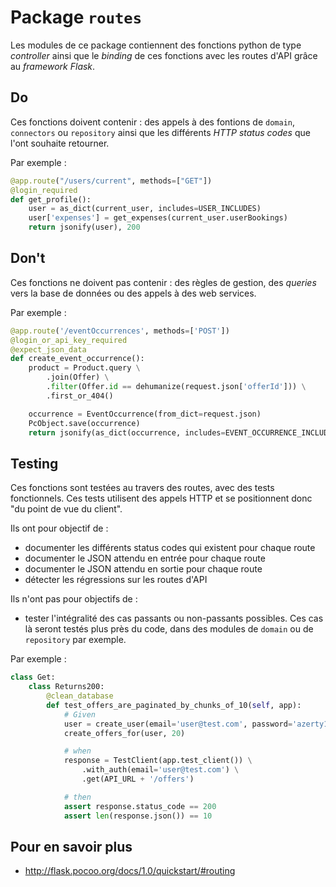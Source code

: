 # Package `routes`
Les modules de ce package contiennent des fonctions python de type _controller_ ainsi que le _binding_ de ces fonctions
avec les routes d'API grâce au _framework Flask_.

## Do
Ces fonctions doivent contenir : des appels à des fontions de `domain`, `connectors` ou `repository` ainsi que
les différents _HTTP status codes_ que l'ont souhaite retourner.

Par exemple :
```python
@app.route("/users/current", methods=["GET"])
@login_required
def get_profile():
    user = as_dict(current_user, includes=USER_INCLUDES)
    user['expenses'] = get_expenses(current_user.userBookings)
    return jsonify(user), 200
```

## Don't
Ces fonctions ne doivent pas contenir : des règles de gestion, des _queries_ vers la base de données ou des appels à des
web services.

Par exemple :
```python
@app.route('/eventOccurrences', methods=['POST'])
@login_or_api_key_required
@expect_json_data
def create_event_occurrence():
    product = Product.query \
        .join(Offer) \
        .filter(Offer.id == dehumanize(request.json['offerId'])) \
        .first_or_404()

    occurrence = EventOccurrence(from_dict=request.json)
    PcObject.save(occurrence)
    return jsonify(as_dict(occurrence, includes=EVENT_OCCURRENCE_INCLUDES)), 201
```

## Testing
Ces fonctions sont testées au travers des routes, avec des tests fonctionnels. Ces tests utilisent des appels HTTP et
se positionnent donc "du point de vue du client".

Ils ont pour objectif de :
* documenter les différents status codes qui existent pour chaque route
* documenter le JSON attendu en entrée pour chaque route
* documenter le JSON attendu en sortie pour chaque route
* détecter les régressions sur les routes d'API

Ils n'ont pas pour objectifs de :
* tester l'intégralité des cas passants ou non-passants possibles. Ces cas là seront testés plus près du code, dans des
modules de `domain` ou de `repository` par exemple.

Par exemple :
```python
class Get:
    class Returns200:
        @clean_database
        def test_offers_are_paginated_by_chunks_of_10(self, app):
            # Given
            user = create_user(email='user@test.com', password='azerty123')
            create_offers_for(user, 20)

            # when
            response = TestClient(app.test_client()) \
                .with_auth(email='user@test.com') \
                .get(API_URL + '/offers')

            # then
            assert response.status_code == 200
            assert len(response.json()) == 10
```

## Pour en savoir plus
* http://flask.pocoo.org/docs/1.0/quickstart/#routing
